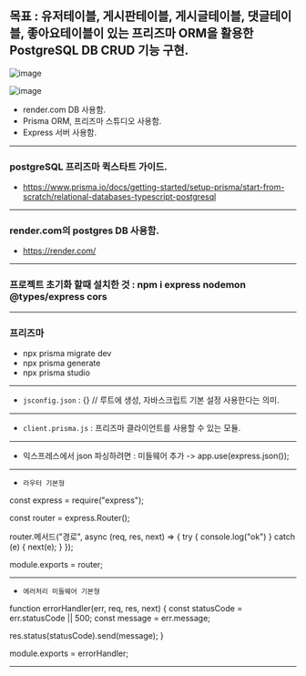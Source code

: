 ## 목표 : 유저테이블, 게시판테이블, 게시글테이블, 댓글테이블, 좋아요테이블이 있는 프리즈마 ORM을 활용한 PostgreSQL DB CRUD 기능 구현.

![image](https://github.com/user-attachments/assets/fa33d492-b5d8-4b5f-a0d9-6341ba771592)

![image](https://github.com/user-attachments/assets/1afe248d-a75c-4f4c-a44b-3937e494bb29)

- render.com DB 사용함.
- Prisma ORM, 프리즈마 스튜디오 사용함.
- Express 서버 사용함.

---

### postgreSQL 프리즈마 퀵스타트 가이드.

- https://www.prisma.io/docs/getting-started/setup-prisma/start-from-scratch/relational-databases-typescript-postgresql

---

### render.com의 postgres DB 사용함.

- https://render.com/

---

### 프로젝트 초기화 할때 설치한 것 : npm i express nodemon @types/express cors

---

### 프리즈마

- npx prisma migrate dev
- npx prisma generate
- npx prisma studio

---

- `jsconfig.json` : {} // 루트에 생성, 자바스크립트 기본 설정 사용한다는 의미.

---

- `client.prisma.js` : 프리즈마 클라이언트를 사용할 수 있는 모듈.

---

- 익스프레스에서 json 파싱하려면 : 미들웨어 추가 -> app.use(express.json());

---

- `라우터 기본형`

const express = require("express");

const router = express.Router();

router.메서드("경로", async (req, res, next) => {
try {
console.log("ok")
} catch (e) {
next(e);
}
});

module.exports = router;

---

- `에러처리 미들웨어 기본형`

function errorHandler(err, req, res, next) {
  const statusCode = err.statusCode || 500;
  const message = err.message;

  res.status(statusCode).send(message);
}

module.exports = errorHandler;

---

